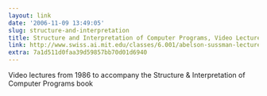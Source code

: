 ```yaml
---
layout: link
date: '2006-11-09 13:49:05'
slug: structure-and-interpretation
title: Structure and Interpretation of Computer Programs, Video Lectures
link: http://www.swiss.ai.mit.edu/classes/6.001/abelson-sussman-lectures/
extra: 7a1d511d0faa39d59857bb70d01d6940
---
```


Video lectures from 1986 to accompany the Structure & Interpretation of Computer Programs book